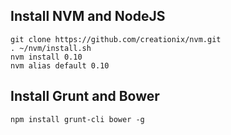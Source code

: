 Install NVM and NodeJS
----------------------

```
git clone https://github.com/creationix/nvm.git
. ~/nvm/install.sh
nvm install 0.10
nvm alias default 0.10
```

Install Grunt and Bower
-----------------------
```
npm install grunt-cli bower -g
```
